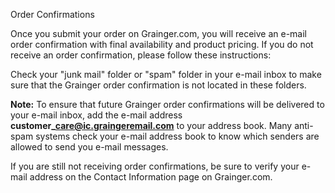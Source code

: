 Order Confirmations

Once you submit your order on Grainger.com, you will receive an e-mail order confirmation with final availability and product pricing. If you do not receive an order confirmation, please follow these instructions:

Check your "junk mail" folder or "spam" folder in your e-mail inbox to make sure that the Grainger order confirmation is not located in these folders.

**Note:** To ensure that future Grainger order confirmations will be delivered to your e-mail inbox, add the e-mail address **customer\_care@ic.graingeremail.com** to your address book. Many anti-spam systems check your e-mail address book to know which senders are allowed to send you e-mail messages.

If you are still not receiving order confirmations, be sure to verify your e-mail address on the Contact Information page on Grainger.com.